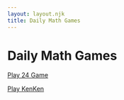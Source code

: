 ```yaml
---
layout: layout.njk
title: Daily Math Games
---
```

  # Daily Math Games

  [Play 24 Game](24game/)
  
  [Play KenKen](kenken)